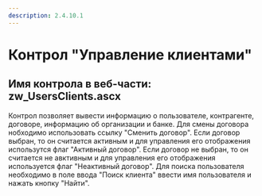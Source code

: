 ```yaml
---
description: 2.4.10.1
---
```


# Контрол "Управление клиентами"

## Имя контрола в веб-части: zw\_UsersClients.ascx

Контрол позволяет вывести информацию о пользователе, контрагенте, договоре, информацию об организации и банке. Для смены договора нобходимо использовать ссылку "Сменить договор". Если договор выбран, то он считается активным и для управления его отображения использутся флаг "Активный договор". Если договор не выбран, то он считается не авктивным и для управления его отображения используется флаг "Неактивный договор". Для поиска пользователя необходимо в поле ввода "Поиск клиента" ввести имя пользователя и нажать кнопку "Найти".

